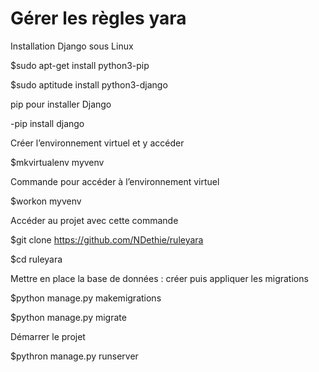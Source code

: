 # Gérer les règles yara


Installation Django sous Linux

$sudo apt-get install python3-pip

$sudo aptitude install python3-django


pip pour installer Django

-pip install django


Créer l’environnement virtuel et y accéder

$mkvirtualenv myvenv




Commande pour accéder à l’environnement virtuel 

$workon myvenv




Accéder au projet avec cette commande

$git clone https://github.com/NDethie/ruleyara

$cd ruleyara


Mettre en place la base de données : créer puis appliquer les migrations

$python manage.py makemigrations

$python manage.py migrate



Démarrer le projet

$pythron manage.py runserver

